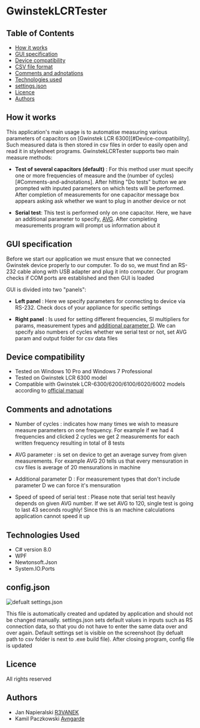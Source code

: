 # GwinstekLCRTester


## Table of Contents
* [How it works](#How-it-works)
* [GUI specification](#GUI-specification)
* [Device compatibility](#Device-compatibility)
* [CSV file format](#CSV-file-format)
* [Comments and adnotations](#Comments-and-adnotations)
* [Technologies used](#Used-technologies)
* [settings.json](#settingsjson)
* [Licence](#Licence)
* [Authors](#Authors)



## How it works


This application's main usage is to automatise measuring various parameters of capacitors on [Gwinstek LCR 6300][#Device-compatibility]. Such measured data is then stored in csv files in order to easily open and read it in stylesheet programs. GwinstekLCRTester supports two main measure methods: 

* **Test of several capacitors (default)** : For this method user must specify one or more frequencies of measure and the (number of cycles)[#Comments-and-adnotations]. After hitting "Do tests" button we are prompted with inputed parameters on which tests will be performed. After completion of measurements for one capacitor message box appears asking ask whether we want to plug in another device or not

* **Serial test**: This test is performed only on one capacitor. Here, we have an additional parameter to specify, [AVG](#Comments-and-adnotations). After completing measurements program will prompt us information about it




## GUI specification

Before we start our application we must ensure that we connected Gwinstek device properly to our computer. To do so, we must find an RS-232 cable along with USB adapter and plug it into computer. Our program checks if COM ports are established and then GUI is loaded

GUI is divided into two "panels":


* **Left panel** : Here we specify parameters for connecting to device via RS-232. Check docs of your appliance for specific settings 

* **Right panel** : Is used for setting different frequencies, SI multipliers for params, measurement types and [additional parameter D](##Comments-and-adnotations). We can specify also numbers of cycles whether we serial test or not, set AVG param and output folder for csv data files


## Device compatibility

- Tested on Windows 10 Pro and Windows 7 Professional
- Tested on Gwinstek LCR 6300 model
- Compatible with Gwinstek LCR-6300/6200/6100/6020/6002 models according to [official manual](https://www.gwinstek.com/en-global/products/downloadSeriesDownNew/10208/754)


## Comments and adnotations

- Number of cycles : indicates how many times we wish to measure measure parameters on one frequency. For example if we had 4 frequencies and clicked 2 cycles we get 2 measurements for each written frequency resulting in total of 8 tests

- AVG parameter : is set on device to get an average survey from given measurements. For example AVG 20 tells us that every mensuration in csv files is average of 20 mensurations in machine

- Additional parameter D : For measurement types that don't include parameter D we can force it's mensuration

- Speed of speed of serial test : Please note that serial test heavily depends on given AVG number. If we set AVG to 120, single test is going to last 43 seconds roughly! Since this is an machine calculations application cannot speed it up





## Technologies Used

- C# version 8.0
- WPF
- Newtonsoft.Json
- System.IO.Ports 






## config.json

![defualt settings.json](https://github.com/Avngarde/GwinstekLCRTester/README_img)

This file is automatically created and updated by application and should not be changed manually. settings.json sets default values in inputs such as RS connection data, so that you do not have to enter the same data over and over again. Default settings set is visible on the screenshoot (by defualt path to csv folder is next to .exe build file). After closing program, config file is updated


## Licence

All rights reserved


## Authors

- Jan Napieralski  [R3VANEK](https://github.com/R3VANEK)
- Kamil Paczkowski  [Avngarde](https://github.com/Avngarde)
